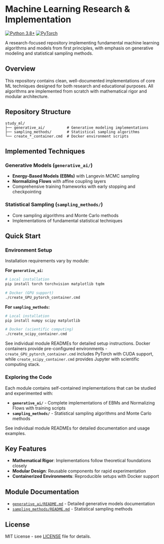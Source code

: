 # Machine Learning Research & Implementation

[![Python 3.8+](https://img.shields.io/badge/python-3.8+-blue.svg)](https://www.python.org/downloads/)
[![PyTorch](https://img.shields.io/badge/PyTorch-2.0+-red.svg)](https://pytorch.org/)

A research-focused repository implementing fundamental machine learning algorithms and models from first principles, with emphasis on generative modeling and statistical sampling methods.

## Overview

This repository contains clean, well-documented implementations of core ML techniques designed for both research and educational purposes. All algorithms are implemented from scratch with mathematical rigor and modular architecture.

## Repository Structure

```
study_ml/
├── generative_ai/          # Generative modeling implementations
├── sampling_methods/       # Statistical sampling algorithms
└── create_*_container.cmd  # Docker environment scripts
```

## Implemented Techniques

### Generative Models (`generative_ai/`)
- **Energy-Based Models (EBMs)** with Langevin MCMC sampling
- **Normalizing Flows** with affine coupling layers
- Comprehensive training frameworks with early stopping and checkpointing

### Statistical Sampling (`sampling_methods/`)
- Core sampling algorithms and Monte Carlo methods
- Implementations of fundamental statistical techniques

## Quick Start

### Environment Setup

Installation requirements vary by module:

**For `generative_ai`:**
```bash
# Local installation
pip install torch torchvision matplotlib tqdm

# Docker (GPU support)
./create_GPU_pytorch_container.cmd
```

**For `sampling_methods`:**
```bash
# Local installation  
pip install numpy scipy matplotlib

# Docker (scientific computing)
./create_scipy_container.cmd
```

See individual module READMEs for detailed setup instructions. Docker containers provide pre-configured environments - `create_GPU_pytorch_container.cmd` includes PyTorch with CUDA support, while `create_scipy_container.cmd` provides Jupyter with scientific computing stack.

### Exploring the Code

Each module contains self-contained implementations that can be studied and experimented with:

- **`generative_ai/`** - Complete implementations of EBMs and Normalizing Flows with training scripts
- **`sampling_methods/`** - Statistical sampling algorithms and Monte Carlo methods

See individual module READMEs for detailed documentation and usage examples.

## Key Features

- **Mathematical Rigor**: Implementations follow theoretical foundations closely
- **Modular Design**: Reusable components for rapid experimentation
- **Containerized Environments**: Reproducible setups with Docker support

## Module Documentation

- [`generative_ai/README.md`](generative_ai/README.md) - Detailed generative models documentation
- [`sampling_methods/README.md`](sampling_methods/README.md) - Statistical sampling methods


## License

MIT License - see [LICENSE](LICENSE) file for details.